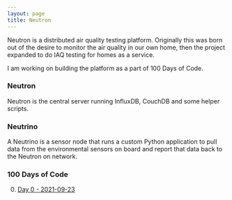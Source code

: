```yaml
---
layout: page
title: Neutron
---
```


Neutron is a distributed air quality testing platform. Originally this was born out of the desire to monitor the air quality in our own home, then the project expanded to do IAQ testing for homes as a service. 

I am working on building the platform as a part of 100 Days of Code.

### Neutron

Neutron is the central server running InfluxDB, CouchDB and some helper scripts.

### Neutrino

A Neutrino is a sensor node that runs a custom Python application to pull data from the environmental sensors on board and report that data back to the Neutron on network.

### 100 Days of Code

<ol start="0">
    <li><a href="/100doc-2021-day0/">Day 0 - 2021-09-23</a></li>
</ol>